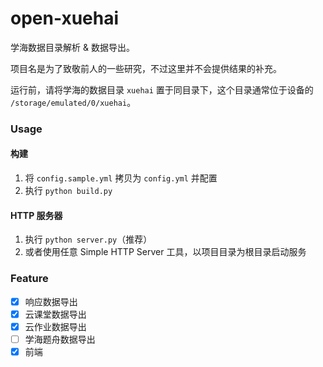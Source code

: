 # open-xuehai

学海数据目录解析 & 数据导出。

项目名是为了致敬前人的一些研究，不过这里并不会提供结果的补充。

运行前，请将学海的数据目录 `xuehai` 置于同目录下，这个目录通常位于设备的 `/storage/emulated/0/xuehai`。

### Usage

#### 构建

1. 将 `config.sample.yml` 拷贝为 `config.yml` 并配置
2. 执行 `python build.py`

#### HTTP 服务器

1. 执行 `python server.py`（推荐）
2. 或者使用任意 Simple HTTP Server 工具，以项目目录为根目录启动服务

### Feature

- [x] 响应数据导出
- [x] 云课堂数据导出
- [x] 云作业数据导出
- [ ] 学海题舟数据导出
- [x] 前端